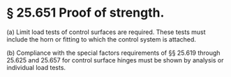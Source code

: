 # § 25.651   Proof of strength.

(a) Limit load tests of control surfaces are required. These tests must include the horn or fitting to which the control system is attached. 


(b) Compliance with the special factors requirements of §§ 25.619 through 25.625 and 25.657 for control surface hinges must be shown by analysis or individual load tests. 




